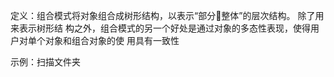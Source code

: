 定义：组合模式将对象组合成树形结构，以表示“部分整体”的层次结构。 除了用来表示树形结 构之外，组合模式的另一个好处是通过对象的多态性表现，使得用户对单个对象和组合对象的使 用具有一致性

示例：扫描文件夹
